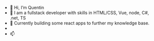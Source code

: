 - 👋 Hi, I’m Quentin
- 👀 I am a fullstack developer with skills in HTML/CSS, Vue, node, C#, .net, TS
- 🌱 Currently building some react apps to further my knowledge base.
- 
- 📫 

<!---
/@Q-Mick is a ✨ special ✨ repository because its `README.md` (this file) appears on your GitHub profile.
You can click the Preview link to take a look at your changes.
--->
